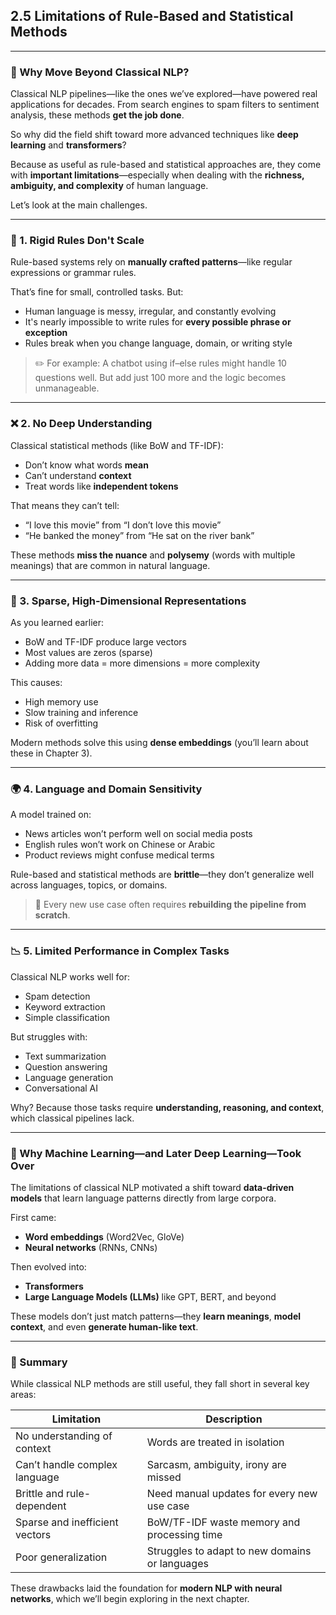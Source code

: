 
## **2.5 Limitations of Rule-Based and Statistical Methods**

---

### 🧠 Why Move Beyond Classical NLP?

Classical NLP pipelines—like the ones we’ve explored—have powered real applications for decades. From search engines to spam filters to sentiment analysis, these methods **get the job done**.

So why did the field shift toward more advanced techniques like **deep learning** and **transformers**?

Because as useful as rule-based and statistical approaches are, they come with **important limitations**—especially when dealing with the **richness, ambiguity, and complexity** of human language.

Let’s look at the main challenges.

---

### 🧱 1. **Rigid Rules Don't Scale**

Rule-based systems rely on **manually crafted patterns**—like regular expressions or grammar rules.

That’s fine for small, controlled tasks. But:

* Human language is messy, irregular, and constantly evolving
* It's nearly impossible to write rules for **every possible phrase or exception**
* Rules break when you change language, domain, or writing style

> ✏️ For example: A chatbot using if–else rules might handle 10 questions well. But add just 100 more and the logic becomes unmanageable.

---

### ❌ 2. **No Deep Understanding**

Classical statistical methods (like BoW and TF-IDF):

* Don’t know what words **mean**
* Can’t understand **context**
* Treat words like **independent tokens**

That means they can’t tell:

* “I love this movie” from “I don’t love this movie”
* “He banked the money” from “He sat on the river bank”

These methods **miss the nuance** and **polysemy** (words with multiple meanings) that are common in natural language.

---

### 🧊 3. **Sparse, High-Dimensional Representations**

As you learned earlier:

* BoW and TF-IDF produce large vectors
* Most values are zeros (sparse)
* Adding more data = more dimensions = more complexity

This causes:

* High memory use
* Slow training and inference
* Risk of overfitting

Modern methods solve this using **dense embeddings** (you’ll learn about these in Chapter 3).

---

### 🌍 4. **Language and Domain Sensitivity**

A model trained on:

* News articles won’t perform well on social media posts
* English rules won’t work on Chinese or Arabic
* Product reviews might confuse medical terms

Rule-based and statistical methods are **brittle**—they don’t generalize well across languages, topics, or domains.

> 🔁 Every new use case often requires **rebuilding the pipeline from scratch**.

---

### 📉 5. **Limited Performance in Complex Tasks**

Classical NLP works well for:

* Spam detection
* Keyword extraction
* Simple classification

But struggles with:

* Text summarization
* Question answering
* Language generation
* Conversational AI

Why? Because those tasks require **understanding, reasoning, and context**, which classical pipelines lack.

---

### 🤖 Why Machine Learning—and Later Deep Learning—Took Over

The limitations of classical NLP motivated a shift toward **data-driven models** that learn language patterns directly from large corpora.

First came:

* **Word embeddings** (Word2Vec, GloVe)
* **Neural networks** (RNNs, CNNs)

Then evolved into:

* **Transformers**
* **Large Language Models (LLMs)** like GPT, BERT, and beyond

These models don’t just match patterns—they **learn meanings**, **model context**, and even **generate human-like text**.

---

### 🏁 Summary

While classical NLP methods are still useful, they fall short in several key areas:

| Limitation                     | Description                                    |
| ------------------------------ | ---------------------------------------------- |
| No understanding of context    | Words are treated in isolation                 |
| Can’t handle complex language  | Sarcasm, ambiguity, irony are missed           |
| Brittle and rule-dependent     | Need manual updates for every new use case     |
| Sparse and inefficient vectors | BoW/TF-IDF waste memory and processing time    |
| Poor generalization            | Struggles to adapt to new domains or languages |

These drawbacks laid the foundation for **modern NLP with neural networks**, which we’ll begin exploring in the next chapter.

